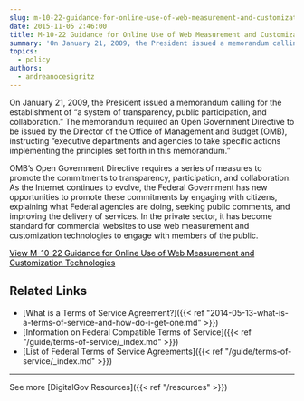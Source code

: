```yaml
---
slug: m-10-22-guidance-for-online-use-of-web-measurement-and-customization-technologies
date: 2015-11-05 2:46:00
title: M-10-22 Guidance for Online Use of Web Measurement and Customization Technologies
summary: 'On January 21, 2009, the President issued a memorandum calling for the establishment of &ldquo;a system of transparency, public participation, and collaboration.&rdquo; The memorandum required an Open Government Directive to be issued by the Director of the Office of Management and Budget (OMB), instructing &ldquo;executive departments and agencies to take specific actions implementing the principles'
topics:
  - policy
authors:
  - andreanocesigritz
---
```


On January 21, 2009, the President issued a memorandum calling for the establishment of “a system of transparency, public participation, and collaboration.” The memorandum required an Open Government Directive to be issued by the Director of the Office of Management and Budget (OMB), instructing “executive departments and agencies to take specific actions implementing the principles set forth in this memorandum.”

OMB’s Open Government Directive requires a series of measures to promote the commitments to transparency, participation, and collaboration. As the Internet continues to evolve, the Federal Government has new opportunities to promote these commitments by engaging with citizens, explaining what Federal agencies are doing, seeking public comments, and improving the delivery of services. In the private sector, it has become standard for commercial websites to use web measurement and customization technologies to engage with members of the public.

<a class="button" style="color: #000000" href="https://www.whitehouse.gov/sites/whitehouse.gov/files/omb/memoranda/2010/m10-22.pdf">View M-10-22 Guidance for Online Use of Web Measurement and Customization Technologies</a><a><br /> </a>

## Related Links

  * [What is a Terms of Service Agreement?]({{< ref "2014-05-13-what-is-a-terms-of-service-and-how-do-i-get-one.md" >}})
  * [Information on Federal Compatible Terms of Service]({{< ref "/guide/terms-of-service/_index.md" >}})
  * [List of Federal Terms of Service Agreements]({{< ref "/guide/terms-of-service/_index.md" >}})

 

* * *

 

See more [DigitalGov Resources]({{< ref "/resources" >}})
